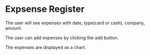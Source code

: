 # Expsense Register

The user will see expenses with date, type(card or cash), company, amount.

The user can add expenses by clicking the add button.

The expenses are displayed as a chart.